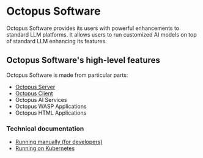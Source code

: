 # Octopus Software

Octopus Software provides its users with powerful enhancements to standard LLM platforms. It allows users to run customized AI models on top of standard LLM enhancing its features.

## Octopus Software's high-level features

Octopus Software is made from particular parts:
- [Octopus Server](https://github.com/metric-space-ai/octopus_server)
- [Octopus Client](https://github.com/metric-space-ai/octopus_client)
- Octopus AI Services
- Octopus WASP Applications
- Octopus HTML Applications

### Technical documentation

* [Running manually (for developers)](https://github.com/metric-space-ai/octopus_server/blob/dev/doc/for_developers.md)
* [Running on Kubernetes](https://github.com/metric-space-ai/octopus_server/blob/dev/doc/kubernetes.md)
